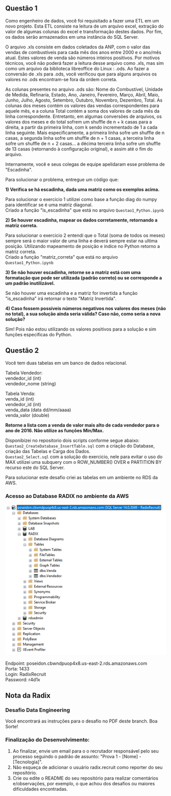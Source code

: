 

## Questão 1

Como engenheiro de dados, você foi requisitado a fazer uma ETL em um novo projeto. Esta ETL consiste na leitura de um arquivo excel, extração do valor de algumas colunas do excel e transformação destes dados. Por fim, os dados serão armazenados em uma instância do SQL Server.

O arquivo .xls consiste em dados coletados da ANP, com o valor das vendas de combustíveis para cada mês dos anos entre 2000 e o ano/mês atual. Estes valores de venda são números inteiros positivos. Por motivos técnicos, você não poderá fazer a leitura desse arquivo como .xls, mas sim como um arquivo da biblioteca libreoffice do Linux : .ods. Ao fazer a conversão de .xls para .ods, você verificou que para alguns arquivos os valores no .ods encontram-se fora da ordem correta.

As colunas presentes no arquivo .ods são: Nome do Combustível, Unidade de Medida, Refinaria, Estado, Ano, Janeiro, Fevereiro, Março, Abril, Maio, Junho, Julho, Agosto, Setembro, Outubro, Novembro, Dezembro, Total. As colunas dos meses contém os valores das vendas correspondentes para aquele mês, e a coluna Total contém a soma dos valores de cada mês da linha correspondente. Entretanto, em algumas conversões de arquivos, os valores dos meses e do total sofrem um shuffle de n + k casas para a direita, a partir da primeira linha, com k sendo incrementado de 1 a cada linha seguinte. Mais especificamente, a primeira linha sofre um shuffle de n casas, a segunda linha sofre um shuffle de n + 1 casas, a terceira linha sofre um shuffle de n + 2 casas... a décima terceira linha sofre um shuffle de 13 casas (retornando à configuração original), e assim até o fim do arquivo.

Internamente, você e seus colegas de equipe apelidaram esse problema de "Escadinha".

Para solucionar o problema, entregue um código que:

**1) Verifica se há escadinha, dada uma matriz como os exemplos acima.**

Para solucionar o exercicio 1 utilizei como base a função diag do numpy para identificar se é uma matriz diagonal.<br />
Criado a função "is_escadinha" que está no arquivo `Questao1_Python.ipynb`

**2) Se houver escadinha, mapear os dados corretamente, retornando a matriz correta.**

Para solucionar o exercicio 2 entendi que o Total (soma de todos os meses) sempre será o maior valor de uma linha e deverá sempre estar na ultima posição. Utilizando mapeamento de posição e indice no Python retorno a matriz correta.<br />
Criado a função "matriz_correta" que está no arquivo `Questao1_Python.ipynb`


**3) Se não houver escadinha, retorne se a matriz está com uma formatação que pode ser utilizada (padrão correto) ou se corresponde a um padrão inutilizável.**

Se não houver uma escadinha e a matriz for invertida a função "is_escadinha" irá retornar o texto "Matriz Invertida".

**4) Caso fossem possíveis números negativos nos valores dos meses (não no total), a sua solução ainda seria válida? Caso não, como seria a nova solução?**

Sim! Pois não estou utilizando os valores positivos para a solução e sim funções especificas do Python.

## Questão 2

Você tem duas tabelas em um banco de dados relacional.

Tabela Vendedor:<br />
vendedor_id (int)<br />
vendedor_nome (string)<br />

Tabela Venda:<br />
venda_id (int)<br />
vendedor_id (int)<br />
venda_data (data dd/mm/aaaa)<br />
venda_valor (double)<br />

**Retorne a lista com a venda de valor mais alto de cada vendedor para o ano de 2016. Não utilize as funções Min/Max.**

Disponibizei no repositorio dois scripts conforme segue abaixo:<br />
`Questao2_CreateDatabase_InsertTable.sql` com a criação do Database, criação das Tabelas e Carga dos Dados.<br />
`Questao2_Select.sql` com a solução do exercicio, nele para evitar o uso do MAX utilizei uma subquery com o ROW_NUMBER() OVER e PARTITION BY recurso este do SQL Server.<br />

Para solucionar este desafio criei as tabelas em um ambiente no RDS da AWS.

### Acesso ao Database RADIX no ambiente da AWS

![](SQLSERVER.PNG)

Endpoint: poseidon.cbwndpuop4x8.us-east-2.rds.amazonaws.com<br />
Porta: 1433<br />
Login: RadixRecruit<br />
Password: r4d1x<br />


## Nota da Radix

### Desafio Data Engineering

Você encontrará as instruções para o desafio no PDF deste branch.
Boa Sorte!


### Finalização do Desenvolvimento:
1. Ao finalizar, envie um email para o o recrutador responsável pelo seu processo seguindo o padrão de assunto: "Prova 1 - [Nome] - [Tecnologia]". 
2. Não esqueça de adicionar o usuário radix.recruit como reporter do seu repositório. 
3. Crie ou edite o README do seu repositório para realizar comentários e/observações, por exemplo, o que achou dos desafios ou maiores dificuldades encontradas.
